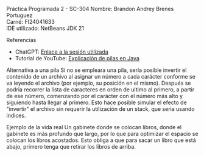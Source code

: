 Práctica Programada 2 - SC-304
Nombre: Brandon Andrey Brenes Portuguez  
Carné: FI24041633  
IDE utilizado: NetBeans JDK 21  

 Referencias
- ChatGPT: [Enlace a la sesión utilizada](https://chatgpt.com/share/68ed5f9b-c0b0-8001-bc2c-7a32aa0ffad2)  
- Tutorial de YouTube: [Explicación de pilas en Java](https://youtu.be/eHjbvgw4hsI)  

Alternativa a una pila
Si no se empleara una pila, sería posible invertir el contenido de un archivo al asignar un número a cada carácter conforme se va leyendo el archivo (por ejemplo, su posición en el mismo). Después se podria recorrer la lista de caracteres en orden de ultimo al primero, a partir de ese número, comenzando por el carácter con el número más alto y siguiendo hasta llegar al primero. Esto hace posible simular el efecto de "invertir" el archivo sin requerir la utilización de un stack, que seria usando indices.

Ejemplo de la vida real
Un gabinete donde se colocan libros, donde el gabinete es más profundo que largo, por lo que para optimizar el espacio se colocan los libros acostados. Esto obliga a que para sacar un libro que está abajo, primero tenga que retirar los libros de arriba. 

